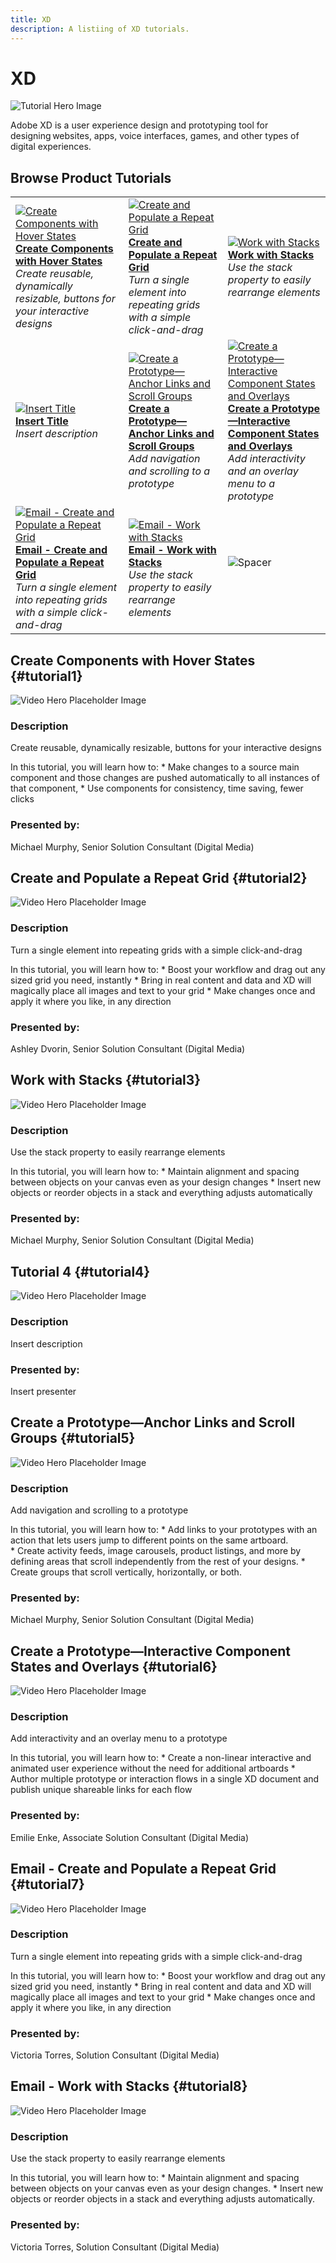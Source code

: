 ```yaml
---
title: XD
description: A listiing of XD tutorials.
---
```


# XD

![Tutorial Hero Image](../assets/hero_placeholder.png)

Adobe XD is a user experience design and prototyping tool for designing websites, apps, voice interfaces, games, and other types of digital experiences.

## Browse Product Tutorials

<table>
<tr>
 <td>
   <a href="xd.md#tutorial1">
      <img alt="Create Components with Hover States" src="../assets//table_placeholder.png" />
   </a>
    <div>
   <a href="xd.md#tutorial1"><strong>Create Components with Hover States</strong></a>
    </div>
    <em>Create reusable, dynamically resizable, buttons for your interactive designs</em>
    <br>
  </td>
  <td>
    <a href="xd.md#tutorial2">
        <img alt="Create and Populate a Repeat Grid" src="../assets/table_placeholder.png" />
    </a>
    <div>
    <a href="xd.md#tutorial2"><strong>Create and Populate a Repeat Grid</strong></a>
    </div>
    <em>Turn a single element into repeating grids with a simple click-and-drag</em>
    <br>
  </td>
  <td>
   <a href="xd.md#tutorial3">
      <img alt="Work with Stacks" src="../assets/table_placeholder.png" />
   </a>
    <div>
    <a href="xd.md#tutorial3"><strong>Work with Stacks</strong></a>
    </div>
    <em>Use the stack property to easily rearrange elements</em>
    <br>
  </td>
</tr>
<tr>
 <td>
   <a href="xd.md#tutorial4">
      <img alt="Insert Title" src="../assets//table_placeholder.png" />
   </a>
    <div>
   <a href="xd.md#tutorial4"><strong>Insert Title</strong></a>
    </div>
    <em>Insert description</em>
    <br>
  </td>
  <td>
    <a href="xd.md#tutorial5">
        <img alt="Create a Prototype—Anchor Links and 
Scroll Groups" src="../assets/table_placeholder.png" />
    </a>
    <div>
    <a href="xd.md#tutorial5"><strong>Create a Prototype—Anchor Links and 
Scroll Groups</strong></a>
    </div>
    <em>Add navigation and scrolling to a prototype</em>
    <br>
  </td>
  <td>
   <a href="xd.md#tutorial6">
      <img alt="Create a Prototype—Interactive Component 
States and Overlays" src="../assets/table_placeholder.png" />
   </a>
    <div>
    <a href="xd.md#tutorial6"><strong>Create a Prototype—Interactive Component 
States and Overlays</strong></a>
    </div>
    <em>Add interactivity and an overlay menu to a prototype</em>
    <br>
  </td>
</tr>
<tr>
 <td>
   <a href="xd.md#tutorial7">
      <img alt="Email - Create and Populate a Repeat Grid" src="../assets//table_placeholder.png" />
   </a>
    <div>
   <a href="xd.md#tutorial7"><strong>Email - Create and Populate a Repeat Grid</strong></a>
    </div>
    <em>Turn a single element into repeating grids with a simple click-and-drag</em>
    <br>
  </td>
  <td>
    <a href="xd.md#tutorial8">
        <img alt="Email - Work with Stacks" src="../assets/table_placeholder.png" />
    </a>
    <div>
    <a href="xd.md#tutorial8"><strong>Email - Work with Stacks</strong></a>
    </div>
    <em>Use the stack property to easily rearrange elements</em>
    <br>
  </td>
  <td>
    <img alt="Spacer" src="../assets/Whitespacer.png" />
    <div>
    <br>
  </td>
</tr>
</table>

## Create Components with Hover States {#tutorial1}

![Video Hero Placeholder Image](../assets/table_placeholder.png)

### Description

Create reusable, dynamically resizable, buttons for your interactive designs

In this tutorial, you will learn how to:
       * Make changes to a source main component and those changes are pushed automatically to all instances of that component, 
       * Use components for consistency, time saving, fewer clicks

### Presented by:

Michael Murphy, Senior Solution Consultant (Digital Media)

## Create and Populate a Repeat Grid {#tutorial2}

![Video Hero Placeholder Image](../assets/table_placeholder.png)

### Description

Turn a single element into repeating grids with a simple click-and-drag

In this tutorial, you will learn how to:
       * Boost your workflow and drag out any sized grid you need, instantly
       * Bring in real content and data and XD will magically place all images and text to your grid
       * Make changes once and apply it where you like, in any direction

### Presented by:

Ashley Dvorin, Senior Solution Consultant (Digital Media)

## Work with Stacks {#tutorial3}

![Video Hero Placeholder Image](../assets/table_placeholder.png)

### Description

Use the stack property to easily rearrange elements

In this tutorial, you will learn how to:
       * Maintain alignment and spacing between objects on your canvas even as your design changes
       * Insert new objects or reorder objects in a stack and everything adjusts automatically

### Presented by:

Michael Murphy, Senior Solution Consultant (Digital Media)

## Tutorial 4 {#tutorial4}

![Video Hero Placeholder Image](../assets/table_placeholder.png)

### Description

Insert description

### Presented by: 

Insert presenter

## Create a Prototype—Anchor Links and Scroll Groups {#tutorial5}

![Video Hero Placeholder Image](../assets/table_placeholder.png)

### Description

Add navigation and scrolling to a prototype

In this tutorial, you will learn how to:
       * Add links to your prototypes with an action that lets users jump to different points on the same artboard.  
       * Create activity feeds, image carousels, product listings, and more by defining areas that scroll independently from the rest of your designs.
       * Create groups that scroll vertically, horizontally, or both.


### Presented by:

Michael Murphy, Senior Solution Consultant (Digital Media)

## Create a Prototype—Interactive Component States and Overlays {#tutorial6}

![Video Hero Placeholder Image](../assets/table_placeholder.png)

### Description

Add interactivity and an overlay menu to a prototype

In this tutorial, you will learn how to:
       * Create a non-linear interactive and animated user experience without the need for additional artboards
       * Author multiple prototype or interaction flows in a single XD document and publish unique shareable links for each flow

### Presented by: 

Emilie Enke, Associate Solution Consultant (Digital Media)

## Email - Create and Populate a Repeat Grid {#tutorial7}

![Video Hero Placeholder Image](../assets/table_placeholder.png)

### Description

Turn a single element into repeating grids with a simple click-and-drag

In this tutorial, you will learn how to:
       * Boost your workflow and drag out any sized grid you need, instantly
       * Bring in real content and data and XD will magically place all images and text to your grid
       * Make changes once and apply it where you like, in any direction

### Presented by:

Victoria Torres, Solution Consultant (Digital Media)

## Email - Work with Stacks {#tutorial8}

![Video Hero Placeholder Image](../assets/table_placeholder.png)

### Description

Use the stack property to easily rearrange elements

In this tutorial, you will learn how to:
       * Maintain alignment and spacing between objects on your canvas even as your design changes. 
       * Insert new objects or reorder objects in a stack and everything adjusts automatically.

### Presented by:
 
Victoria Torres, Solution Consultant (Digital Media)